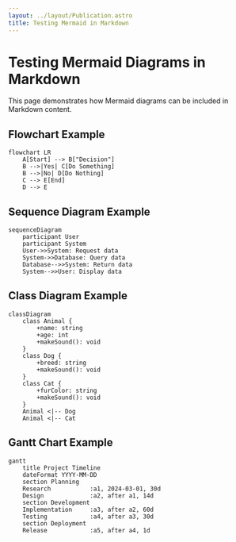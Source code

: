 ```yaml
---
layout: ../layout/Publication.astro
title: Testing Mermaid in Markdown
---
```


# Testing Mermaid Diagrams in Markdown

This page demonstrates how Mermaid diagrams can be included in Markdown content.

## Flowchart Example

```mermaid
flowchart LR
    A[Start] --> B["Decision"]
    B -->|Yes| C[Do Something]
    B -->|No| D[Do Nothing]
    C --> E[End]
    D --> E
```

## Sequence Diagram Example

```mermaid
sequenceDiagram
    participant User
    participant System
    User->>System: Request data
    System->>Database: Query data
    Database-->>System: Return data
    System-->>User: Display data
```

## Class Diagram Example

```mermaid
classDiagram
    class Animal {
        +name: string
        +age: int
        +makeSound(): void
    }
    class Dog {
        +breed: string
        +makeSound(): void
    }
    class Cat {
        +furColor: string
        +makeSound(): void
    }
    Animal <|-- Dog
    Animal <|-- Cat
```

## Gantt Chart Example

```mermaid
gantt
    title Project Timeline
    dateFormat YYYY-MM-DD
    section Planning
    Research           :a1, 2024-03-01, 30d
    Design             :a2, after a1, 14d
    section Development
    Implementation     :a3, after a2, 60d
    Testing            :a4, after a3, 30d
    section Deployment
    Release            :a5, after a4, 1d
```